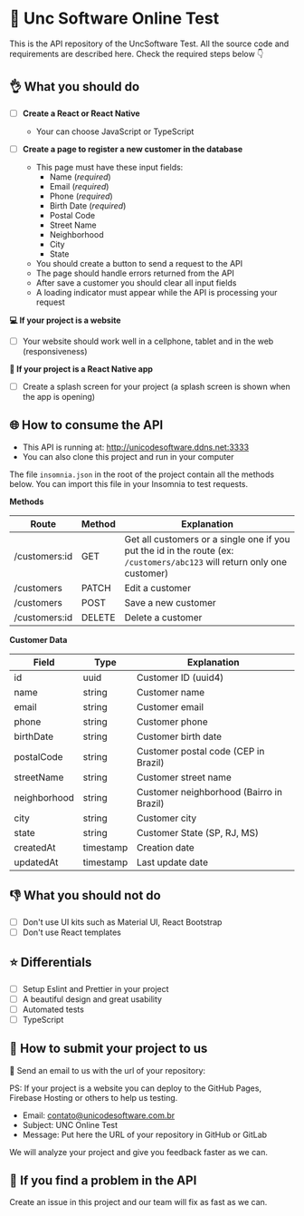 # :page_with_curl: Unc Software Online Test

This is the API repository of the UncSoftware Test. All the source code and requirements are described here. Check the required steps below :point_down:

## :ok_hand: What you should do

- [ ] **Create a React or React Native**

  - Your can choose JavaScript or TypeScript

- [ ] **Create a page to register a new customer in the database**

  - This page must have these input fields:
    - Name (_required_)
    - Email (_required_)
    - Phone (_required_)
    - Birth Date (_required_)
    - Postal Code
    - Street Name
    - Neighborhood
    - City
    - State
  - You should create a button to send a request to the API
  - The page should handle errors returned from the API
  - After save a customer you should clear all input fields
  - A loading indicator must appear while the API is processing your request

**:computer: If your project is a website**

- [ ] Your website should work well in a cellphone, tablet and in the web (responsiveness)

**:vibration_mode: If your project is a React Native app**

- [ ] Create a splash screen for your project (a splash screen is shown when the app is opening)

## :globe_with_meridians: How to consume the API

- This API is running at: http://unicodesoftware.ddns.net:3333
- You can also clone this project and run in your computer

The file `insomnia.json` in the root of the project contain all the methods below. You can import this file in your Insomnia to test requests.

**Methods**

Route | Method | Explanation
--- | --- | ---
/customers:id | GET | Get all customers or a single one if you put the id in the route (ex: `/customers/abc123` will return only one customer)
/customers | PATCH | Edit a customer
/customers | POST | Save a new customer
/customers:id | DELETE | Delete a customer

**Customer Data**

Field | Type | Explanation
--- | --- | ---
id | uuid | Customer ID (uuid4)
name | string | Customer name
email | string | Customer email
phone | string | Customer phone
birthDate | string | Customer birth date
postalCode | string | Customer postal code (CEP in Brazil)
streetName | string | Customer street name
neighborhood | string | Customer neighborhood (Bairro in Brazil)
city | string | Customer city
state | string | Customer State (SP, RJ, MS)
createdAt | timestamp | Creation date
updatedAt | timestamp | Last update date

## :-1: What you should not do

- [ ] Don't use UI kits such as Material UI, React Bootstrap
- [ ] Don't use React templates

## :star: Differentials

- [ ] Setup Eslint and Prettier in your project
- [ ] A beautiful design and great usability
- [ ] Automated tests
- [ ] TypeScript

## :rocket: How to submit your project to us

:email: Send an email to us with the url of your repository:

PS: If your project is a website you can deploy to the GitHub Pages, Firebase Hosting or others to help us testing.

- Email: contato@unicodesoftware.com.br
- Subject: UNC Online Test
- Message: Put here the URL of your repository in GitHub or GitLab

We will analyze your project and give you feedback faster as we can.

## :poop: If you find a problem in the API

Create an issue in this project and our team will fix as fast as we can.
